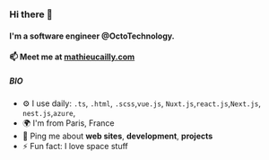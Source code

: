 ### Hi there 👋

#### I'm a software engineer @OctoTechnology.

#### 📫 Meet me at [mathieucailly.com](https://www.mathieucailly.com)

##### BIO

- ⚙️ I use daily: `.ts`, `.html`, `.scss`,`vue.js`, `Nuxt.js`,`react.js`,`Next.js`, `nest.js`,`azure`, 
- 🌍 I'm from Paris, France
- 💬 Ping me about **web sites**, **development**, **projects**
- ⚡️ Fun fact: I love space stuff
